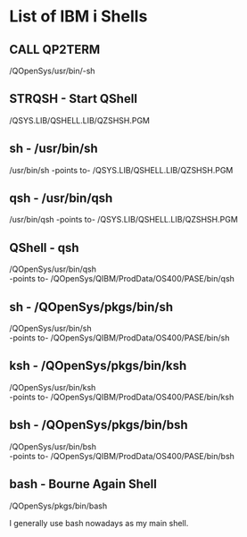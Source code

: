 # List of IBM i Shells

## CALL QP2TERM 
/QOpenSys/usr/bin/-sh 

## STRQSH - Start QShell 
/QSYS.LIB/QSHELL.LIB/QZSHSH.PGM

## sh - /usr/bin/sh
/usr/bin/sh  -points to-
/QSYS.LIB/QSHELL.LIB/QZSHSH.PGM

## qsh - /usr/bin/qsh
/usr/bin/qsh -points to-
/QSYS.LIB/QSHELL.LIB/QZSHSH.PGM

## QShell - qsh
/QOpenSys/usr/bin/qsh  
-points to-
/QOpenSys/QIBM/ProdData/OS400/PASE/bin/qsh

## sh - /QOpenSys/pkgs/bin/sh
/QOpenSys/usr/bin/sh  
-points to-
/QOpenSys/QIBM/ProdData/OS400/PASE/bin/sh

## ksh - /QOpenSys/pkgs/bin/ksh
/QOpenSys/usr/bin/ksh  
-points to-
/QOpenSys/QIBM/ProdData/OS400/PASE/bin/ksh

## bsh - /QOpenSys/pkgs/bin/bsh
/QOpenSys/usr/bin/bsh  
-points to-
/QOpenSys/QIBM/ProdData/OS400/PASE/bin/bsh

## bash - Bourne Again Shell
/QOpenSys/pkgs/bin/bash 

I generally use bash nowadays as my main shell. 

